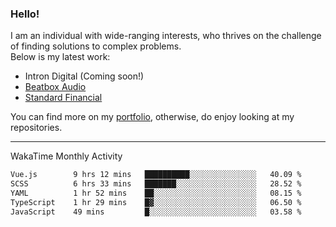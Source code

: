 ### Hello!

I am an individual with wide-ranging interests, who thrives on the challenge of finding solutions to complex problems. <br/> Below is my latest work:
- Intron Digital (Coming soon!)
- [Beatbox Audio](https://bumbleboss.xyz/w/beatbox-audio)
- [Standard Financial](https://bumbleboss.xyz/w/standard-financial)

You can find more on my [portfolio](https://bumbleboss.xyz/work), otherwise, do enjoy looking at my repositories.

---

WakaTime Monthly Activity

<!--START_SECTION:waka-->

```txt
Vue.js        9 hrs 12 mins   ██████████░░░░░░░░░░░░░░░   40.09 %
SCSS          6 hrs 33 mins   ███████░░░░░░░░░░░░░░░░░░   28.52 %
YAML          1 hr 52 mins    ██░░░░░░░░░░░░░░░░░░░░░░░   08.15 %
TypeScript    1 hr 29 mins    █▓░░░░░░░░░░░░░░░░░░░░░░░   06.50 %
JavaScript    49 mins         █░░░░░░░░░░░░░░░░░░░░░░░░   03.58 %
```

<!--END_SECTION:waka-->
